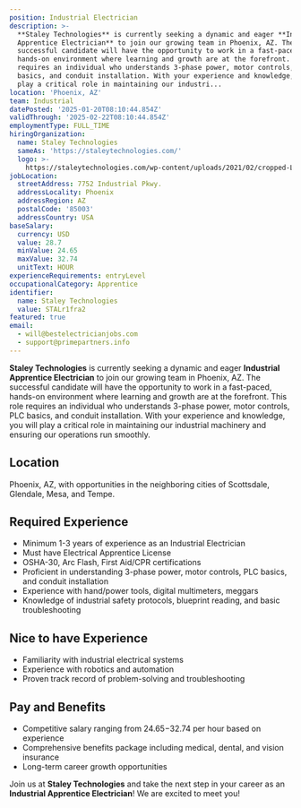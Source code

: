 ```yaml
---
position: Industrial Electrician
description: >-
  **Staley Technologies** is currently seeking a dynamic and eager **Industrial
  Apprentice Electrician** to join our growing team in Phoenix, AZ. The
  successful candidate will have the opportunity to work in a fast-paced,
  hands-on environment where learning and growth are at the forefront. This role
  requires an individual who understands 3-phase power, motor controls, PLC
  basics, and conduit installation. With your experience and knowledge, you will
  play a critical role in maintaining our industri...
location: 'Phoenix, AZ'
team: Industrial
datePosted: '2025-01-20T08:10:44.854Z'
validThrough: '2025-02-22T08:10:44.854Z'
employmentType: FULL_TIME
hiringOrganization:
  name: Staley Technologies
  sameAs: 'https://staleytechnologies.com/'
  logo: >-
    https://staleytechnologies.com/wp-content/uploads/2021/02/cropped-Logo_StaleyTechnologies.png
jobLocation:
  streetAddress: 7752 Industrial Pkwy.
  addressLocality: Phoenix
  addressRegion: AZ
  postalCode: '85003'
  addressCountry: USA
baseSalary:
  currency: USD
  value: 28.7
  minValue: 24.65
  maxValue: 32.74
  unitText: HOUR
experienceRequirements: entryLevel
occupationalCategory: Apprentice
identifier:
  name: Staley Technologies
  value: STALr1fra2
featured: true
email:
  - will@bestelectricianjobs.com
  - support@primepartners.info
---
```




**Staley Technologies** is currently seeking a dynamic and eager **Industrial Apprentice Electrician** to join our growing team in Phoenix, AZ. The successful candidate will have the opportunity to work in a fast-paced, hands-on environment where learning and growth are at the forefront. This role requires an individual who understands 3-phase power, motor controls, PLC basics, and conduit installation. With your experience and knowledge, you will play a critical role in maintaining our industrial machinery and ensuring our operations run smoothly.

## Location
Phoenix, AZ, with opportunities in the neighboring cities of Scottsdale, Glendale, Mesa, and Tempe.

## Required Experience

- Minimum 1-3 years of experience as an Industrial Electrician
- Must have Electrical Apprentice License
- OSHA-30, Arc Flash, First Aid/CPR certifications
- Proficient in understanding 3-phase power, motor controls, PLC basics, and conduit installation
- Experience with hand/power tools, digital multimeters, meggars
- Knowledge of industrial safety protocols, blueprint reading, and basic troubleshooting

## Nice to have Experience 

- Familiarity with industrial electrical systems
- Experience with robotics and automation
- Proven track record of problem-solving and troubleshooting

## Pay and Benefits

- Competitive salary ranging from $24.65-$32.74 per hour based on experience
- Comprehensive benefits package including medical, dental, and vision insurance
- Long-term career growth opportunities

Join us at **Staley Technologies** and take the next step in your career as an **Industrial Apprentice Electrician**! We are excited to meet you!
